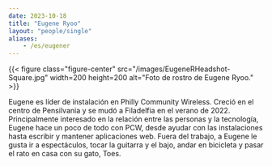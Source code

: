 ```yaml
---
date: 2023-10-18
title: "Eugene Ryoo"
layout: "people/single"
aliases:
    - /es/eugener
---
```


{{< figure class="figure-center" src="/images/EugeneRHeadshot-Square.jpg" width=200 height=200 alt="Foto de rostro de Eugene Ryoo." >}}    

Eugene es líder de instalación en Philly Community Wireless. Creció en el centro de Pensilvania y se mudó a Filadelfia en el verano de 2022. Principalmente interesado en la relación entre las personas y la tecnología, Eugene hace un poco de todo con PCW, desde ayudar con las instalaciones hasta escribir y mantener aplicaciones web. Fuera del trabajo, a Eugene le gusta ir a espectáculos, tocar la guitarra y el bajo, andar en bicicleta y pasar el rato en casa con su gato, Toes.  
